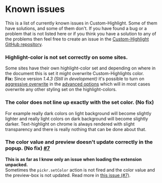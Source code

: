 # Known issues
This is a list of currently known issues in Custom-Highlight. Some of them have solutions, and some of them don't. If you have found a bug or a problem that is not listed here or if you think you have a solution to any of the problems then feel free to create an issue in the [Custom-Highlight GitHub repository](https://github.com/Andreto/Custom-Highlight/issues).

### Highlight-color is not set correctly on some sites.
Some sites have their own highlight-color set and depending on where in the document this is set it might overwrite Custom-Highlights color.
<br>__Fix:__
Since version _1.4.3 (Still in development)_ it's possible to turn on [aggressive overwrite](https://andreto.github.io/Custom-Highlight/docs/advanced-options#aggressive-overwrite) in the [advanced options](https://andreto.github.io/Custom-Highlight/docs/advanced-options) which will in most cases overwrite any other styling set on the highlight-colors.

### The color does not line up exactly with the set color. (No fix)
For example really dark colors on light background will become slightly lighter and really light colors on dark background will become slightly darker. Text-highlight on chrome is always rendered with slight transparency and there is really nothing that can be done about that.

### The color value and preview doesn't update correctly in the popup. (No fix) [#7](https://github.com/Andreto/Custom-Highlight/issues/7)
__This is as far as I know only an issue when loading the extension unpacked.__ <br>
Sometimes the `pickr.setColor` action is not fired and the color value and the preview-box is not updated. Read more in [this issue (#7)](https://github.com/Andreto/Custom-Highlight/issues/7).
